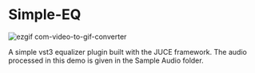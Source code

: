 # Simple-EQ

![ezgif com-video-to-gif-converter](https://github.com/ksahib/Simple-EQ/assets/161735924/6a7dc1ad-9a88-47f4-8401-741477f65a7f)





A simple vst3 equalizer plugin built with the JUCE framework. The audio processed in this demo is given in the Sample Audio folder.
